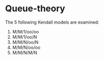 # Queue-theory
The 5 following Kendall models are examined:

1) M/M/1/oo/oo
2) M/M/1/oo/N
3) M/M/N/oo/N
4) M/M/N/oo/oo
5) M/M/N/M/N
